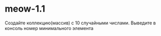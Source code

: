 # meow-1.1
Создайте коллекцию(массив) с 10 случайными числами. Выведите в консоль номер минимального элемента
